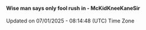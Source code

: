 #### Wise man says only fool rush in - McKidKneeKaneSir
Updated on 07/01/2025 - 08:14:48 (UTC) Time Zone
